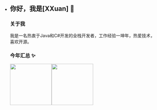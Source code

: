 - ## 你好，我是[XXuan] 👋

  ### 关于我

  我是一名热衷于Java和C#开发的全栈开发者，工作经验一坤年，热爱技术，喜欢开源。

  ### 今年汇总 ✨
  
  <img align="" height="135px" src="https://github-readme-stats.vercel.app/api?username=XXuanDev&hide_title=true&hide_border=true&show_icons=true&include_all_commits=true&line_height=21&bg_color=0,EC6C6C,FFD479,FFFC79,73FA79&theme=graywhite&locale=cn" /><img align="" height="135px" src="https://github-readme-stats.vercel.app/api/top-langs/?username=XXuanDev&hide_title=true&hide_border=true&layout=compact&bg_color=0,73FA79,73FDFF,D783FF&theme=graywhite&locale=cn" />
